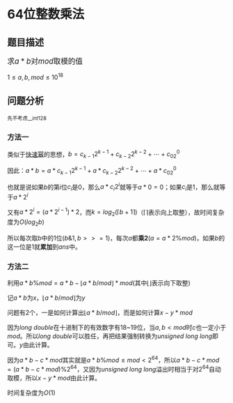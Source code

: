 # 64位整数乘法

## 题目描述
<big>求$a*b$对$mod$取模的值</big>

$1\leq a,b,mod\leq 10^{18}$

## 问题分析

<small>先不考虑$\_\_int128$</small>

### 方法一

类似于<a href="../../快速幂/">快速幂</a>的思想，$b=c_{k-1}2^{k-1}+c_{k-2}2^{k-2}+\cdots+c_02^0$  

因此：$a*b=a*{c_{k-1}2^{k-1}}+a*{c_{k-2}2^{k-2}}+\cdots+a*{c_02^0}$

也就是说如果$b$的第$i$位$c_i$是$0$，那么$a*{c_{i}2^{i}}$就等于$a*0=0$；如果$c_i$是$1$，那么就等于$a*{2^i}$

又有$a*{2^i}=(a*{2^{i-1}})*2$，而$k=log_2(\lceil b+1\rceil)$（$\lceil\rceil$表示向上取整），故时间复杂度为$O(log_2b)$

所以每次取$b$中的$1$位($b\&1,b>>=1$)，每次$a$都**乘$2$**($a=a*2\%mod$)，如果$b$的这一位是$1$就**累加**到$ans$中。


### 方法二

利用$a*b\%mod=a*b-\lfloor a*b/mod\rfloor*mod$(其中$\lfloor \rfloor$表示向下取整)

记$a*b$为$x$，$\lfloor a*b/mod\rfloor$为$y$

问题有$2$个，一是如何计算出$\lfloor a*b/mod\rfloor$，而是如何计算$x-y*mod$

因为$long\ double$在十进制下的有效数字有$18$~$19$位，当$a,b<mod$时$c$也一定小于$mod$。所以$long\ double$可以胜任，再把结果强制转换为$unsigned\ long\ long$即可。$y$由此计算。

因为$a*b-c*mod$其实就是$a*b\%mod\leq mod< 2^{64}$，所以$a*b-c*mod=(a*b-c*mod)\%2^{64}$，又因为$unsigned\ long\ long$溢出时相当于对$2^{64}$自动取模，所以$x-y*mod$由此计算。

时间复杂度为$O(1)$